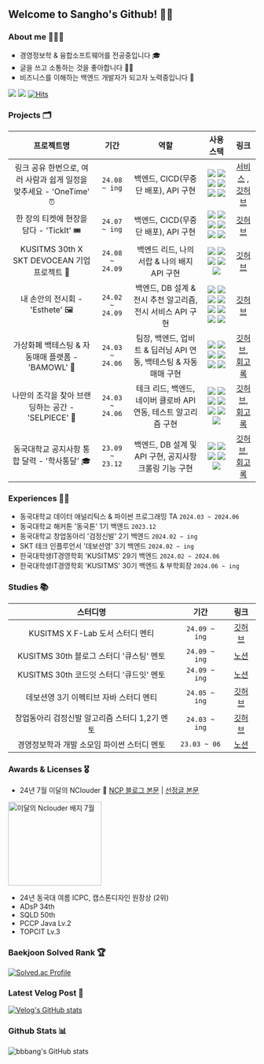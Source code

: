 ## Welcome to Sangho's Github! 👋🏻

### About me 🧑🏻‍💻
<ul style = "list-style-type:square;">
<li> 경영정보학 & 융합소프트웨어를 전공중입니다 🎓 </li>
<li> 글을 쓰고 소통하는 것을 좋아합니다 ✍🏻 </li>
<li> 비즈니스를 이해하는 백엔드 개발자가 되고자 노력중입니다 📝 </li>
</ul>

<a href="https://velog.io/@hsh111366"><img src="https://img.shields.io/badge/Velog-11B48A?style=flat-square&logo=Vimeo&logoColor=white&link=https://velog.io/@hsh111366"/></a>
<a href="mailto:hchsa77@gmail.com"><img src="https://img.shields.io/badge/Gmail-d14836?style=flat-square&logo=Gmail&logoColor=white&link=hchsa77@gmail.com"/></a>
[![Hits](https://hits.seeyoufarm.com/api/count/incr/badge.svg?url=https://github.com/bbbang105&icon=github.svg&icon_color=%23E7E7E7&title=github&edge_flat=false)](https://hits.seeyoufarm.com)


### Projects 🗂️
|프로젝트명|기간|역할|사용 스택|링크|
|:---:|:---:|:---:|:---:|:---:|
|링크 공유 한번으로, 여러 사람과 쉽게 일정을 맞추세요 - 'OneTime' ⏰|`24.08 ~ ing`|백엔드, CICD(무중단 배포), API 구현|<img src="https://img.shields.io/badge/Java 17-007396?style=plastic&logo=openjdk&logoColor=white"> <img src="https://img.shields.io/badge/Spring Boot-6DB33F?style=plastic&logo=springboot&logoColor=white"> <img src="https://img.shields.io/badge/MySQL-4479A1?style=plastic&logo=mysql&logoColor=white"> <img src="https://img.shields.io/badge/Nginx-009639?style=plastic&logo=nginx&logoColor=white"> <img src="https://img.shields.io/badge/Docker-2496ED?style=plastic&logo=Docker&logoColor=white"/> <img src="https://img.shields.io/badge/GitHub_Actions-2088FF?style=plastic&logo=github-actions&logoColor=white"/>|[서비스](https://www.onetime-with-members.com/) , [깃허브](https://github.com/onetime-with-members)|
|한 장의 티켓에 현장을 담다 - 'TickIt' 🎟️|`24.07 ~ ing`|백엔드, CICD(무중단 배포), API 구현|<img src="https://img.shields.io/badge/Java 17-007396?style=plastic&logo=openjdk&logoColor=white"> <img src="https://img.shields.io/badge/Spring Boot-6DB33F?style=plastic&logo=springboot&logoColor=white"> <img src="https://img.shields.io/badge/MySQL-4479A1?style=plastic&logo=mysql&logoColor=white"> <img src="https://img.shields.io/badge/Nginx-009639?style=plastic&logo=nginx&logoColor=white"> <img src="https://img.shields.io/badge/Docker-2496ED?style=plastic&logo=Docker&logoColor=white"/> <img src="https://img.shields.io/badge/GitHub_Actions-2088FF?style=plastic&logo=github-actions&logoColor=white"/>|[깃허브](https://github.com/skatch-devocean-young)|
|KUSITMS 30th X SKT DEVOCEAN 기업 프로젝트 🚀|`24.08 ~ 24.09`|백엔드 리드, 나의 서랍 & 나의 배지 API 구현|<img src="https://img.shields.io/badge/Java 8-007396?style=plastic&logo=openjdk&logoColor=white"> <img src="https://img.shields.io/badge/Spring-6DB33F?style=plastic&logo=spring&logoColor=white"> <img src="https://img.shields.io/badge/Maven-C71A36?style=plastic&logo=apachemaven&logoColor=white"> <img src="https://img.shields.io/badge/Tomcat-F8DC75?style=plastic&logo=apachetomcat&logoColor=white"> <img src="https://img.shields.io/badge/MySQL 5.7-4479A1?style=plastic&logo=mysql&logoColor=white">|[깃허브](https://github.com/kusitms30th-devocean-b)|
|내 손안의 전시회 - 'Esthete' 🖼️|`24.02 ~ 24.09`|백엔드, DB 설계 & 전시 추천 알고리즘, 전시 서비스 API 구현|<img src="https://img.shields.io/badge/Python-3776AB?style=plastic&logo=python&logoColor=white"> <img src="https://img.shields.io/badge/Java 17-007396?style=plastic&logo=openjdk&logoColor=white"> <img src="https://img.shields.io/badge/Spring Boot-6DB33F?style=plastic&logo=springboot&logoColor=white"> <img src="https://img.shields.io/badge/MySQL-4479A1?style=plastic&logo=mysql&logoColor=white"> <img src="https://img.shields.io/badge/Redis-DC382D?style=plastic&logo=redis&logoColor=white"> <img src="https://img.shields.io/badge/Docker-2496ED?style=plastic&logo=Docker&logoColor=white"/> <img src="https://img.shields.io/badge/GitHub_Actions-2088FF?style=plastic&logo=github-actions&logoColor=white"/> <img src="https://img.shields.io/badge/Kafka-231F20?style=plastic&logo=apachekafka&logoColor=white"/> |[깃허브](https://github.com/blackshoe-esthete)|
|가상화폐 백테스팅 & 자동매매 플랫폼 - 'BAMOWL' 🦉|`24.03 ~ 24.06`|팀장, 백엔드, 업비트 & 딥러닝 API 연동, 백테스팅 & 자동매매 구현|<img src="https://img.shields.io/badge/Python-3776AB?style=plastic&logo=python&logoColor=white"> <img src="https://img.shields.io/badge/Java 17-007396?style=plastic&logo=openjdk&logoColor=white"> <img src="https://img.shields.io/badge/Spring Boot-6DB33F?style=plastic&logo=springboot&logoColor=white"> <img src="https://img.shields.io/badge/MySQL-4479A1?style=plastic&logo=mysql&logoColor=white"> <img src="https://img.shields.io/badge/Redis-DC382D?style=plastic&logo=redis&logoColor=white"> <img src="https://img.shields.io/badge/Docker-2496ED?style=plastic&logo=Docker&logoColor=white"/> |[깃허브](https://github.com/CSID-DGU/2024-1-SCS4031-01-owl-4), [회고록](https://velog.io/@hsh111366/24-1-캡스톤-디자인-회고록)|
|나만의 조각을 찾아 브랜딩하는 공간 - 'SELPIECE' 🔮|`24.03 ~ 24.06`|테크 리드, 백엔드, 네이버 클로바 API 연동, 테스트 알고리즘 구현|<img src="https://img.shields.io/badge/Java 17-007396?style=plastic&logo=openjdk&logoColor=white"> <img src="https://img.shields.io/badge/Spring Boot-6DB33F?style=plastic&logo=springboot&logoColor=white"> <img src="https://img.shields.io/badge/MySQL-4479A1?style=plastic&logo=mysql&logoColor=white"> <img src="https://img.shields.io/badge/Redis-DC382D?style=plastic&logo=redis&logoColor=white"> <img src="https://img.shields.io/badge/Docker-2496ED?style=plastic&logo=Docker&logoColor=white"/> <img src="https://img.shields.io/badge/Nginx-009639?style=plastic&logo=nginx&logoColor=white"> <img src="https://img.shields.io/badge/GitHub_Actions-2088FF?style=plastic&logo=github-actions&logoColor=white"/>|[깃허브](https://github.com/KUSITMS-29th-TEAM-D), [회고록](https://velog.io/@hsh111366/KUSITMS-29기-2개월-간의-밋업-프로젝트-후기)|
|동국대학교 공지사항 통합 달력 - '학사통달' 🎓|`23.09 ~ 23.12`|백엔드, DB 설계 및 API 구현, 공지사항 크롤링 기능 구현|<img src="https://img.shields.io/badge/Java 11-007396?style=plastic&logo=openjdk&logoColor=white"> <img src="https://img.shields.io/badge/Spring Boot-6DB33F?style=plastic&logo=springboot&logoColor=white"> <img src="https://img.shields.io/badge/Jsoup 1.15.3-003545?style=Plastic&logo=&logoColor=white"> <img src="https://img.shields.io/badge/MySQL-4479A1?style=plastic&logo=mysql&logoColor=white"> <img src="https://img.shields.io/badge/Docker-2496ED?style=plastic&logo=Docker&logoColor=white"/>|[깃허브](https://github.com/CSID-DGU/2023-2-OSSProj-ZIIO-4), [회고록](https://velog.io/@hsh111366/23-2-오픈소스-프로젝트-회고록)|



### Experiences 🏃🏻
- 동국대학교 데이터 애널리틱스 & 파이썬 프로그래밍 TA `2024.03 ~ 2024.06`
- 동국대학교 해커톤 '동국톤' 1기 백엔드 `2023.12`
- 동국대학교 창업동아리 '검정신발' 2기 백엔드 `2024.02 ~ ing`
- SKT 테크 인플루언서 '데보션영' 3기 백엔드 `2024.02 ~ ing`
- 한국대학생IT경영학회 'KUSITMS' 29기 백엔드 `2024.02 ~ 2024.06`
- 한국대학생IT경영학회 'KUSITMS' 30기 백엔드 & 부학회장 `2024.06 ~ ing`

### Studies 📚

|스터디명|기간|링크|
|:---:|:---:|:---:|
|KUSITMS X F-Lab 도서 스터디 멘티|`24.09 ~ ing`|[깃허브](https://github.com/muhandojeon)|
|KUSITMS 30th 블로그 스터디 '큐스팅' 멘토|`24.09 ~ ing`|[노션](https://large-purpose-505.notion.site/b28ee10828cd42e98dff08d5e12082e0?pvs=4)|
|KUSITMS 30th 코드잇 스터디 '큐드잇' 멘토|`24.09 ~ ing`|[노션](https://large-purpose-505.notion.site/7f9bb1684f4c42bab96d777e135cfbd3?pvs=4)|
|데보션영 3기 이펙티브 자바 스터디 멘티|`24.05 ~ ing`|[깃허브](https://github.com/effective-java-3th-devocean-young)|
|창업동아리 검정신발 알고리즘 스터디 1,2기 멘토|`24.03 ~ ing`|[깃허브](https://github.com/blackshoe-algorithm-study)|
|경영정보학과 개발 소모임 파이썬 스터디 멘토|`23.03 ~ 06`|[노션](https://large-purpose-505.notion.site/proMIS-Python-Study-2fe22ec839c54e7fb771510880216b66?pvs=4)|

### Awards & Licenses 🎖️

- 24년 7월 이달의 NClouder 🔗 [NCP 블로그 본문](https://blog.naver.com/n_cloudplatform/223539614450) | [선정글 본문](https://velog.io/@hsh111366/NCP-Spring-Boot-네이버-클로바-스튜디오-API로-챗봇-기능-구현하기)

<img src="https://github.com/user-attachments/assets/346cbc37-8c0e-49e0-81b4-8a36cd69d074" alt="이달의 Nclouder 배지 7월" width="190" height="170">

- 24년 동국대 여름 ICPC, 캡스톤디자인 원장상 (2위)
- ADsP 34th
- SQLD 50th
- PCCP Java Lv.2
- TOPCIT Lv.3
	
### Baekjoon Solved Rank 🏆
[![Solved.ac Profile](http://mazassumnida.wtf/api/v2/generate_badge?boj=hsh111366)](https://solved.ac/hsh111366)

### Latest Velog Post 📝
[![Velog's GitHub stats](https://velog-readme-stats.vercel.app/api?name=hsh111366)](https://velog.io/@hsh111366/posts)

### Github Stats 📊
![bbbang's GitHub stats](https://github-readme-stats.vercel.app/api?username=bbbang105&show_icons=true&theme=radical)
